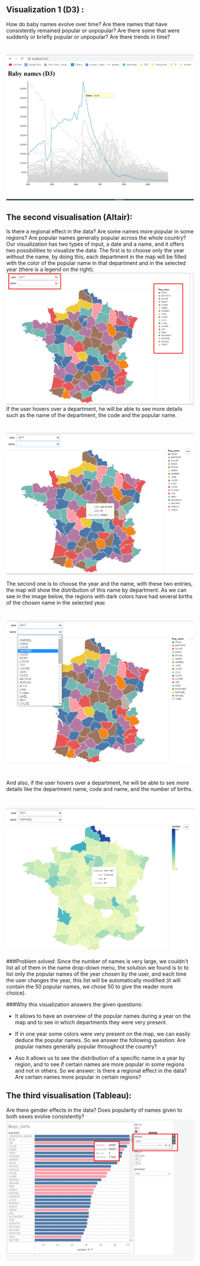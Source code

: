 
## Visualization 1 (D3) :
How do baby names evolve over time? Are there names that have consistently remained popular or unpopular? Are there some that were suddenly or briefly popular or unpopular? Are there trends in time?
#
![Visualisation 1](./Visualisation/VIS1.png)





## The second visualisation (Altair):

Is there a regional effect in the data? Are some names more popular in some regions? Are popular names generally popular across the whole country?
</br>
Our visualization has two types of input, a date and a name, and it offers two possibilities to visualize the data: 
The first is to choose only the year without the name, by doing this, each department in the map will be filled with the color of the popular name in that department and in the selected year (there is a legend on the right).
</br>
![Visualisation 2](./Visualisation/Vis2-1.png)
</br>
 If the user hovers over a department, he will be able to see more details such as the name of the department, the code and the popular name.
#
![Visualisation 2](./Visualisation/vis-5.png)
 
The second one is to choose the year and the name, with these two entries, the map will show the distribution of this name by department. As we can see in the image below, the regions with dark colors have had several births of the chosen name in the selected year.
#
![Visualisation 2](./Visualisation/vis-2.png)
#
 And also, if the user hovers over a department, he will be able to see more details like the department name, code and name, and the number of births.
 #
![Visualisation 2](./Visualisation/vis2-3.png)

###Problem solved:
Since the number of names is very large, we couldn't  list all of them in the name drop-down menu, the solution we found is to 
to list only the popular names of the year chosen by the user, and each time the user changes the year, this list will be automatically modified (it will contain the 50 popular names, we chose 50 to give the reader more choice).

###Why this visualization answers the given questions:
- It allows to have an overview of the popular names during a year on the map and to see in which departments they were very present.
- If in one year some colors were very present on the map, we can easily deduce the popular names.
So we answer the following question: Are popular names generally popular throughout the country?

- Aso it allows us to see the distribution of a specific name in a year by region, and to see if certain names are more popular in some regions and not in others.
So we answer: Is there a regional effect in the data? Are certain names more popular in certain regions?




## The third visualisation (Tableau):
Are there gender effects in the data? Does popularity of names given to both sexes evolve consistently?
![Visualisation 3](./Visualisation/vis3.png)
